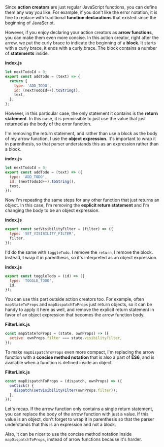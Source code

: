 Since **action creators** are just regular JavaScript functions, you can define them any way you like. For example, if you don't like the error notation, it is fine to replace with traditional **function declarations** that existed since the beginning of JavaScript.

However, if you enjoy declaring your action creators as **arrow functions**, you can make them even more concise. In this action creator, right after the arrow, we put the curly brace to indicate the beginning of a **block**. It starts with a curly brace, it ends with a curly brace. The block contains a number of **statements** inside.

**index.js**
```javascript
let nextTodoId = 0; 
export const addTodo = (text) => {
  return {
    type: 'ADD_TODO',
    id: (nextTodoId++).toString(),
    text,
  };
};
```


However, in this particular case, the only statement it contains is the **return statement**. In this case, it is permissible to just use the value that just returned as the body of the error function.

I'm removing the return statement, and rather than use a block as the body of my arrow function, I use the **object expression**. It's important to wrap it in parenthesis, so that parser understands this as an expression rather than a block.

**index.js**
```javascript
let nextTodoId = 0; 
export const addTodo = (text) => ({
  type: 'ADD_TODO',
  id: (nextTodoId++).toString(),
  text,
});
```

Now I'm repeating the same steps for any other function that just returns an object. In this case, I'm removing the **explicit return statement** and I'm changing the body to be an object expression.

**index.js**
```javascript
export const setVisibilityFilter = (filter) => ({
  type: 'SET_VISIBILITY_FILTER',
  filter,
});
```

I'd do the same with `toggleTodo`. I remove the `return`, I remove the block. Instead, I wrap it in parenthesis, so it's interpreted as an object expression.

**index.js**
```javascript
export const toggleTodo = (id) => ({
  type: 'TOGGLE_TODO',
  id,
});
```


You can use this part outside action creators too. For example, often `mapStateToProps` and `mapDispatchToProps` just return objects, so it can be handy to apply it here as well, and remove the explicit return statement in favor of an object expression that becomes the arrow function body.

**FilterLink.js**
```javascript
const mapStateToProps = (state, ownProps) => ({
  active: ownProps.filter === state.visibilityFilter, 
});
```

To make `mapDispatchToProps` even more compact, I'm replacing the arrow function with a **concise method notation** that is also a part of **ES6**, and is available when a function is defined inside an object.

**FilterLink.js**
```javascript
const mapDispatchToProps = (dispatch, ownProps) => ({
  onClick() {
    dispatch(setVisibilityFilter(ownProps.filter));
  },
});
```

Let's recap. If the arrow function only contains a single return statement, you can replace the body of the arrow function with just a value. If this value is an object, don't forget to wrap it in parenthesis so that the parser understands that this is an expression and not a block.

Also, it can be nicer to use the concise method notation inside `mapDispatchToProps`, instead of arrow functions because it's harder.